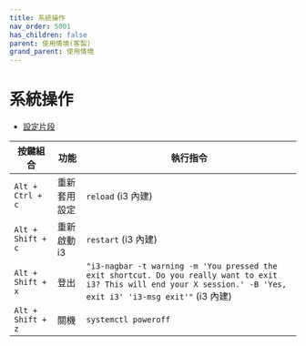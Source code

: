 ```yaml
---
title: 系統操作
nav_order: 5001
has_children: false
parent: 使用情境(客製)
grand_parent: 使用情境
---
```



# 系統操作


* [設定片段](https://github.com/samwhelp/note-about-i3wm/blob/gh-pages/_demo/config/i3wm-config/main/config/i3/gen/i3wm-gen-rc/Section/Subject/System/Keybind/Base.conf)

| 按鍵組合           | 功能        | 執行指令             |
| ----------------- | ------------ | -------------------- |
| `Alt + Ctrl + c`  | 重新套用設定 | `reload` (i3 內建)   |
| `Alt + Shift + c` | 重新啟動i3   | `restart` (i3 內建)  |
| `Alt + Shift + x` | 登出         | `"i3-nagbar -t warning -m 'You pressed the exit shortcut. Do you really want to exit i3? This will end your X session.' -B 'Yes, exit i3' 'i3-msg exit'"` (i3 內建) |
| `Alt + Shift + z` | 關機         | `systemctl poweroff` |

